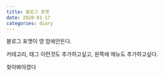 ```yaml
---
title: 블로그 포맷
date: 2020-01-17
categories: diary
---
```

블로그 포맷이 영 맘에안든다.

카테고리, 태그 이런것도 추가하고싶고, 왼쪽에 메뉴도 추가하고싶다.

찾아봐야겠다
